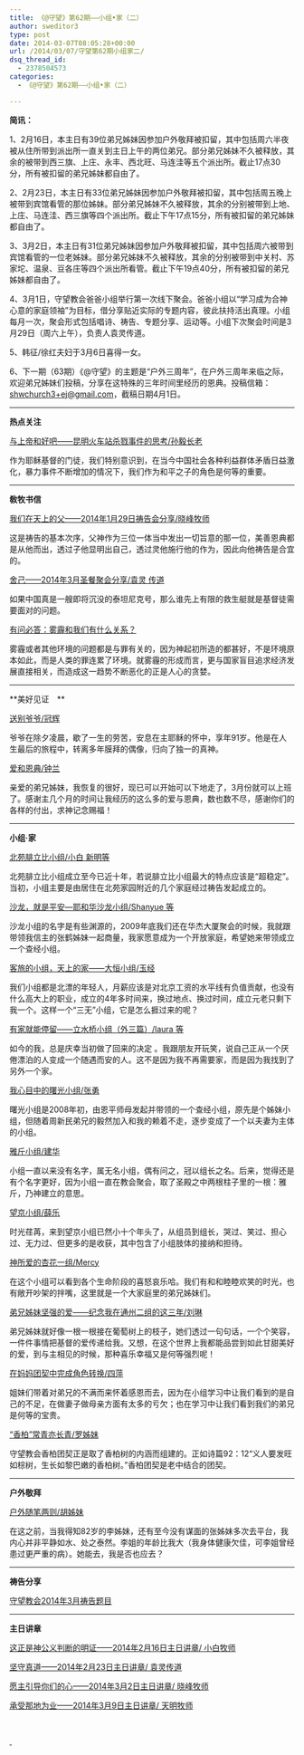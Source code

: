 ```yaml
---
title: 《@守望》第62期——小组•家（二）
author: sweditor3
type: post
date: 2014-03-07T08:05:28+00:00
url: /2014/03/07/守望第62期小组家二/
dsq_thread_id:
  - 2378504573
categories:
  - 《@守望》第62期——小组•家（二）

---
```

**简讯：**

1、2月16日，本主日有39位弟兄姊妹因参加户外敬拜被扣留，其中包括周六半夜被从住所带到派出所一直关到主日上午的两位弟兄。部分弟兄姊妹不久被释放，其余的被带到西三旗、上庄、永丰、西北旺、马连洼等五个派出所。截止17点30分，所有被扣留的弟兄姊妹都自由了。

2、2月23日，本主日有33位弟兄姊妹因参加户外敬拜被扣留，其中包括周五晚上被带到宾馆看管的那位姊妹。部分弟兄姊妹不久被释放，其余的分别被带到上地、上庄、马连洼、西三旗等四个派出所。截止下午17点15分，所有被扣留的弟兄姊妹都自由了。

3、3月2日，本主日有31位弟兄姊妹因参加户外敬拜被扣留，其中包括周六被带到宾馆看管的一位老姊妹。部分弟兄姊妹不久被释放，其余的分别被带到中关村、苏家坨、温泉、豆各庄等四个派出所看管。截止下午19点40分，所有被扣留的弟兄姊妹都自由了。

4、3月1日，守望教会爸爸小组举行第一次线下聚会。爸爸小组以“学习成为合神心意的家庭领袖”为目标，借分享贴近实际的专题内容，彼此扶持活出真理。小组每月一次，聚会形式包括唱诗、祷告、专题分享、运动等。小组下次聚会时间是3月29日（周六上午），负责人袁灵传道。

5、韩征/徐红夫妇于3月6日喜得一女。

6、下一期（63期）《@守望》的主题是“户外三周年”，在户外三周年来临之际，欢迎弟兄姊妹们投稿，分享在这特殊的三年时间里经历的恩典。投稿信箱：shwchurch3+ej@gmail.com，截稿日期4月1日。

* * *

**热点关注**

[与上帝和好吧——昆明火车站杀戮事件的思考/孙毅长老][1]
  
作为耶稣基督的门徒，我们特别意识到，在当今中国社会各种利益群体矛盾日益激化，暴力事件不断增加的情况下，我们作为和平之子的角色是何等的重要。

* * *

**敎牧书信**

[我们在天上的父——2014年1月29日祷告会分享/晓峰牧师][2]

这是祷告的基本次序，父神作为三位一体当中发出一切旨意的那一位，美善恩典都是从他而出，透过子他显明出自己，透过灵他施行他的作为，因此向他祷告是合宜的。

[舍己——2014年3月圣餐聚会分享/袁灵 传道][3]
  
如果中国真是一艘即将沉没的泰坦尼克号，那么谁先上有限的救生艇就是基督徒需要面对的问题。

[有问必答：雾霾和我们有什么关系？][4]
  
雾霾或者其他环境的问题都是与罪有关的，因为神起初所造的都甚好，不是环境原本如此，而是人类的罪连累了环境。就雾霾的形成而言，更与国家盲目追求经济发展直接相关，而造成这一趋势不断恶化的正是人心的贪婪。

* * *

**美好见证　**

[送别爷爷/冠辉][5]
  
爷爷在除夕凌晨，歇了一生的劳苦，安息在主耶稣的怀中，享年91岁。他是在人生最后的旅程中，转离多年膜拜的偶像，归向了独一的真神。

[爱和恩典/钟兰][6]
  
亲爱的弟兄姊妹，我恢复的很好，现已可以开始可以下地走了，3月份就可以上班了。感谢主几个月的时间让我经历的这么多的爱与恩典，数也数不尽，感谢你们的各样的付出，求神记念赐福！

* * *

**小组·家**

[北苑腓立比小组/小白 新明等][7]
  
北苑腓立比小组成立至今已近十年，若说腓立比小组最大的特点应该是“超稳定”。当初，小组主要是由居住在北苑家园附近的几个家庭经过祷告发起成立的。

[沙龙，就是平安—耶和华沙龙小组/Shanyue 等][8]
  
沙龙小组的名字是有些渊源的，2009年底我们还在华杰大厦聚会的时候，我就跟带领我信主的张鹤姊妹一起商量，我家愿意成为一个开放家庭，希望她来带领成立一个查经小组。

[客旅的小组，天上的家——大恒小组/玉经][9]
  
我们小组都是北漂的年轻人，月薪应该是对北京工资的水平线有负值贡献，也没有什么高大上的职业，成立的4年多时间来，换过地点、换过时间，成立元老只剩下我一个。这样一个“三无”小组，它是怎么捱过来的呢？

[有家就能停留——立水桥小组（外三篇）/laura 等][10]
  
如今的我，总是庆幸当初做了回来的决定 。我跟朋友开玩笑，说自己正从一个厌倦漂泊的人变成一个随遇而安的人。这不是因为我不再需要家，而是因为我找到了另外一个家。

[我心目中的曙光小组/张勇][11]
  
曙光小组是2008年初，由恩平师母发起并带领的一个查经小组，原先是个姊妹小组，但随着周新民弟兄的毅然加入和我的赖着不走，逐步变成了一个以夫妻为主体的小组。

[雅斤小组/建华][12]
  
小组一直以来没有名字，属无名小组，偶有问之，冠以组长之名。后来，觉得还是有个名字更好，因为小组一直在教会聚会，取了圣殿之中两根柱子里的一根：雅斤，乃神建立的意思。

[望京小组/薛乐][13]
  
时光荏苒，来到望京小组已然小十个年头了，从组员到组长，哭过、笑过、担心过、无力过、但更多的是收获，其中包含了小组肢体的接纳和担待。

[神所爱的杏花一组/Mercy][14]
  
在这个小组可以看到各个生命阶段的喜怒哀乐哈。我们有和和睦睦欢笑的时光，也有敞开吵架的拌嘴，这里就是一个大家庭里的弟兄姊妹们。

[弟兄姊妹坚强的爱——纪念我在通州二组的这三年/刘琳][15]
  
弟兄姊妹就好像一根一根接在葡萄树上的枝子，她们透过一句句话，一个个笑容，一件件事情把基督的爱传递给我。又想，在这个世界上我都能品尝到如此甘甜美好的爱，到与主相见的时候，那种喜乐幸福又是何等强烈呢！

[在妈妈团契中完成角色转换/四萍][16]
  
姐妹们带着对弟兄的不满而来怀着感恩而去，因为在小组学习中让我们看到的是自己的不足，在做妻子做母亲方面有太多的亏欠；也在学习中让我们看到我们的弟兄是何等的宝贵。

[“香柏”常青亦长青/罗姊妹][17]
  
守望教会香柏团契正是取了香柏树的内涵而组建的。正如诗篇92：12“义人要发旺如棕树，生长如黎巴嫩的香柏树。”香柏团契是老中结合的团契。

* * *

**户外敬拜**

[户外随笔两则/胡姊妹][18]
  
在这之前，当我得知82岁的李姊妹，还有至今没有谋面的张姊妹多次去平台，我内心并非平静如水、处之泰然。李姐的年龄比我大（我身体健康欠佳，可李姐曾经患过更严重的病）。她能去，我是否也应去？

* * *

**祷告分享**

[守望教会2014年3月祷告题目][19]

* * *

**主日讲章**

[这正是神公义判断的明证——2014年2月16日主日讲章/ 小白牧师][20]
  
[坚守真道——2014年2月23日主日讲章/ 袁灵传道][21]
  
[愿主引导你们的心——2014年3月2日主日讲章/ 晓峰牧师][22]
  
[承受那地为业——2014年3月9日主日讲章/ 天明牧师][23]

&nbsp;

[ ][22]

 [1]: /2014/03/07/与上帝和好吧昆明火车站杀戮事件的思考/
 [2]: /2014/03/07/我们在天上的父2014年1月29日祷告会分享晓峰牧师/
 [3]: /2014/03/07/舍己2014年3月圣餐聚会分享文袁灵传道/
 [4]: /2014/03/07/有问必答篇雾霾和我们什么关系/
 [5]: /2014/03/07/送别爷爷文冠辉/
 [6]: /2014/03/07/爱和恩典文钟兰/
 [7]: /2014/03/07/北苑腓立比小组/
 [8]: /2014/03/07/沙龙就是平安文shanyue/
 [9]: /2014/03/07/客旅的小组天上的家大恒小组文玉经/
 [10]: /2014/03/07/有家就能停留立水桥小组外三篇文laura/
 [11]: /2014/03/07/我心目中的曙光小组文张勇/
 [12]: /2014/03/07/雅斤小组文建华/
 [13]: /2014/03/07/望京小组文薛乐/
 [14]: /2014/03/07/神所爱的杏花一组文艳霞/
 [15]: /2014/03/07/弟兄姊妹坚强的爱纪念我在通州二组的这三年/
 [16]: /2014/03/07/在妈妈团契中完成角色转换文四萍/
 [17]: /2014/03/07/香柏常青亦长青文罗姊妹/
 [18]: /2014/03/07/户外随笔两则文胡姊妹/
 [19]: /2014/03/07/北京守望教会守望祷告题目2014年3月/
 [20]: /2014/02/14/这正是神公义判断的明证2014年2月16日主日讲章/
 [21]: /2014/02/22/坚守真道2014年2月23日主日讲章袁灵传道/
 [22]: /2014/02/28/愿主引导你们的心2014年3月2日主日讲章晓峰牧师/
 [23]: /2014/03/09/承受那地为业2014年3月9日主日讲章天明牧师/